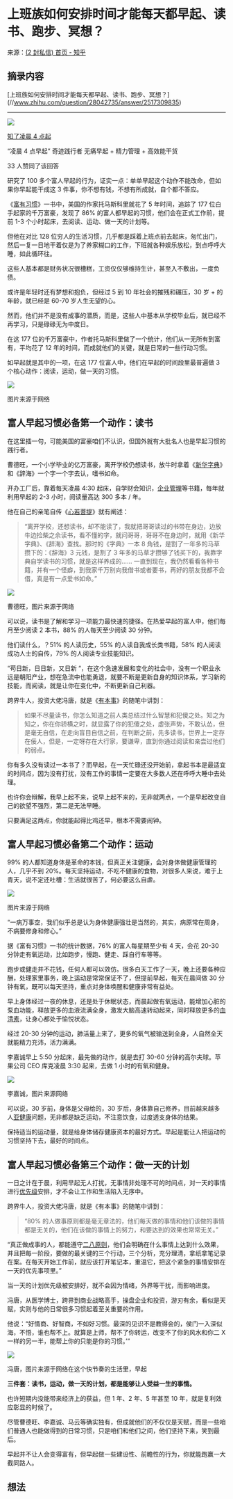 # 上班族如何安排时间才能每天都早起、读书、跑步、冥想？
来源：[(2 封私信) 首页 - 知乎](https://www.zhihu.com/)

## 摘录内容

 [上班族如何安排时间才能每天都早起、读书、跑步、冥想？]
 (//www.zhihu.com/question/28042735/answer/2517309835)

* * *

[![](https://pic3.zhimg.com/50/v2-2a947de6eb0d909fcafc2ad6f419a925_s.jpg)
](//www.zhihu.com/people/he-zhi-liao-21)

[知了凌晨 4 点起](//www.zhihu.com/people/he-zhi-liao-21)

“凌晨 4 点早起” 奇迹践行者 无痛早起 + 精力管理 + 高效能干货

33 人赞同了该回答

研究了 100 多个富人早起的行为，证实一点：单单早起这个动作不能改命，但如果你早起能干成这 3 件事，你不想有钱，不想有所成就，自个都不答应。

《[富有习惯](https://www.zhihu.com/search?q=%E5%AF%8C%E6%9C%89%E4%B9%A0%E6%83%AF&search_source=Entity&hybrid_search_source=Entity&hybrid_search_extra=%7B%22sourceType%22%3A%22answer%22%2C%22sourceId%22%3A2517309835%7D)》一书中，美国的作家托马斯科里就花了 5 年时间，追踪了 177 位白手起家的千万富豪，发现了 86% 的富人都早起的习惯，他们会在正式工作前，提前 1-3 个小时起床，去阅读、运动、做一天的计划等。

但他在对比 128 位穷人的生活习惯，几乎都是踩着上班点前去起床，匆忙出门，然后一复一日地干着仅是为了养家糊口的工作，下班就各种娱乐放松，到点呼呼大睡，如此循环往。

这些人基本都是财务状况很槽糕，工资仅仅够维持生计，甚至入不敷出，一度负债。

或许是年轻时还有梦想和抱负，但经过 5 到 10 年社会的摧残和碾压，30 岁 + 的年龄，就已经是 60-70 岁人生无望的心。

然而，他们并不是没有成事的潜质，而是，这些人中基本从学校毕业后，就已经不再学习，只是碌碌无为中度日。

在这 177 位的千万富豪中，作者托马斯科里做了一个统计，他们从一无所有到富有，平均花了 12 年的时间，而成就他们的关键，就是日常的一些行动习惯。

如早起就是其中的一项，在这 177 位富人中，他们在早起的时间段里最普遍做 3 个核心动作：阅读，运动，做一天的习惯。

![](https://pic3.zhimg.com/50/v2-acba6cc888eabc4acf5776deffde4687_720w.jpg?source=1940ef5c)

图片来源于网络

## 富人早起习惯必备第一个动作：读书

在这里插一句，可能美国的富豪咱们不认识，但国外就有大批名人也是早起习惯的践行者。

曹德旺，一个小学毕业的亿万富豪，离开学校仍想读书，放牛时拿着《[新华字典](https://www.zhihu.com/search?q=%E6%96%B0%E5%8D%8E%E5%AD%97%E5%85%B8&search_source=Entity&hybrid_search_source=Entity&hybrid_search_extra=%7B%22sourceType%22%3A%22answer%22%2C%22sourceId%22%3A2517309835%7D)》和《辞海》一个字一个字去认，嗜书如命。

开办工厂后，靠着每天凌晨 4:30 起床，自学财会知识，[企业管理](https://www.zhihu.com/search?q=%E4%BC%81%E4%B8%9A%E7%AE%A1%E7%90%86&search_source=Entity&hybrid_search_source=Entity&hybrid_search_extra=%7B%22sourceType%22%3A%22answer%22%2C%22sourceId%22%3A2517309835%7D)等书籍，每年就利用早起的 2-3 小时，阅读量高达 300 多本 / 年。

他在自己的亲笔自传《[心若菩提](https://www.zhihu.com/search?q=%E5%BF%83%E8%8B%A5%E8%8F%A9%E6%8F%90&search_source=Entity&hybrid_search_source=Entity&hybrid_search_extra=%7B%22sourceType%22%3A%22answer%22%2C%22sourceId%22%3A2517309835%7D)》就有阐述：

> “离开学校，还想读书，却不能读了，我就把哥哥读过的书带在身边，边放牛边捡柴之余读书，看不懂的字，就问哥哥，哥哥不在身边时，就用《新华字典》、《辞海》查找。那时的《字典》一本 8 角钱，是割了一年多的马草攒下的：《辞海》3 元钱，是割了 3 年多的马草才攒够了钱买下的，我靠字典自学读书的习惯，就是这样养成的…… 一直到现在，我仍然看看各种书籍，并有一个怪癖，到我家千万别向我借书或者要书，再好的朋友我都不会借，真是有一点爱书如命。”

![](https://pic4.zhimg.com/50/v2-392d46fe1dfd48b4ed36be4db27b46b4_720w.jpg?source=1940ef5c)

曹德旺，图片来源于网络

可以说，读书是了解和学习一项能力最快速的捷径。在热爱早起的富人中，他们每月至少阅读 2 本书，88% 的人每天至少阅读 30 分钟。

他们读什么，？51% 的人读历史，55% 的人读自我成长类书籍，58% 的人阅读成功人士的自传，79% 的人阅读专业技能知识。

“苟日新，日日新，又日新 “，在这个急速发展和变化的社会中，没有一个职业永远是朝阳产业，想在急流中也能勇退，就要不断是更新自身的知识体系，学习新的技能，而阅读，就是让你在变化中，不断更新自己利器。

跨界牛人，投资大佬冯唐，就是《[有本事](https://www.zhihu.com/search?q=%E6%9C%89%E6%9C%AC%E4%BA%8B&search_source=Entity&hybrid_search_source=Entity&hybrid_search_extra=%7B%22sourceType%22%3A%22answer%22%2C%22sourceId%22%3A2517309835%7D)》的随笔中讲到：

> 如果不尽量读书，你怎么知道之前人类总结过什么智慧和犯傻之处。知之为知之，你在你骄横之时，就显露了你的犯傻之处，虚张声势，不敢认怂，但是毫无自信，在走向盲目自信之前，在判断之前，先多读书，世界上一定存在佞人，但是，一定呀存在大行家，要谦卑，直到你通过阅读和亲尝过他们的弱点。

你有多久没有读过一本书了？而早起，在一天忙碌还没开始前，拿起书本是最适宜的时间点，因为没有打扰，没有工作的事情一定要在大多数人还在呼呼大睡中去处理。

也许你会辩解，我早上起不来，说早上起不来的，无非就两点，一个是早起改变自己的欲望不强烈，第二是无法早睡。

只要满足这两点，你就能起得比鸡还早，根本不需要闹钟。

## 富人早起习惯必备第二个动作：运动

99% 的人都知道身体是革命的本钱，但真正关注健康，会对身体做健康管理的人，几乎不到 20%。每天坚持运动，不吃不健康的食物，对很多人来说，难于上青天，说不定还吐槽：生活就很苦了，何必要这么自虐。

![](https://picx.zhimg.com/50/v2-e155b94028dc56ac24b435759aea88a4_720w.jpg?source=1940ef5c)

图片来源于网络

“一病万事空，我们似乎总是认为身体健康强壮是当然的，其实，病原常在周身，不病要修身和修心。”

据《富有习惯》一书的统计数据，76% 的富人每星期至少有 4 天，会花 20-30 分钟走有氧运动，比如跑步，慢跑、健走、踩自行车等等。

跑步或健走并不花钱，任何人都可以效仿。很多白天工作了一天，晚上还要各种应酬，处理家里事务，晚上运动是常常保证不了，但提前早起，每天在晨间做 30 分钟有氧，既可以每天坚持，重点对身体唤醒和健康非常有益处。

早上身体经过一夜的休息，还是处于休眠状态，而晨起做有氧运动，能增加心脏的泵血功能，释放更多的血液流满全身，激发大脑高速转动起来，同时释放更多的[血清素](https://www.zhihu.com/search?q=%E8%A1%80%E6%B8%85%E7%B4%A0&search_source=Entity&hybrid_search_source=Entity&hybrid_search_extra=%7B%22sourceType%22%3A%22answer%22%2C%22sourceId%22%3A2517309835%7D)，让身心都处于愉悦状态。

经过 20-30 分钟的运动，肺活量上来了，更多的氧气被输送到全身，人自然全天就能精力充沛，活力满满。

李嘉诚早上 5:50 分起床，最先做的动作，就是去打 30-60 分钟的高尔夫球。苹果公司 CEO 库克凌晨 3:30 起来，去做 1 小时的有氧和健身。

![](https://pica.zhimg.com/50/v2-8c62055ed3ff91e0aa3b6179e9d812c5_720w.jpg?source=1940ef5c)

李嘉诚，图片来源网络

可以说，30 岁前，身体是父母给的，30 岁后，身体靠自己修养，目前越来越多人[亚健康](https://www.zhihu.com/search?q=%E4%BA%9A%E5%81%A5%E5%BA%B7&search_source=Entity&hybrid_search_source=Entity&hybrid_search_extra=%7B%22sourceType%22%3A%22answer%22%2C%22sourceId%22%3A2517309835%7D)问题，无非都是缺乏运动，不注意饮食，过度透支身体的结果。

保持适当的运动量，就是给身体储存健康资本的最好方式。早起是能让人把运动的习惯坚持下去，最好的时间点。

## 富人早起习惯必备第三个动作：做一天的计划

一日之计在于晨，利用早起无人打扰，无事情非处理不可的时间点，对一天的事情进行[优先级](https://www.zhihu.com/search?q=%E4%BC%98%E5%85%88%E7%BA%A7&search_source=Entity&hybrid_search_source=Entity&hybrid_search_extra=%7B%22sourceType%22%3A%22answer%22%2C%22sourceId%22%3A2517309835%7D)安排，才不会让工作和生活陷入无序中。

跨界牛人，投资大佬冯唐，就是《有本事》的随笔中讲到：

> “80% 的人做事原则都是毫无章法的，他们每天做的事情和他们该做的事情都是无关的，他们在该做的事情上的努力，和要达到的效果也常常无关。”

“真正做成事的人，都能遵守[二八原则](https://www.zhihu.com/search?q=%E4%BA%8C%E5%85%AB%E5%8E%9F%E5%88%99&search_source=Entity&hybrid_search_source=Entity&hybrid_search_extra=%7B%22sourceType%22%3A%22answer%22%2C%22sourceId%22%3A2517309835%7D)，他们会明确在什么事情上达到什么效果，并且把每一阶段，要做的最关键的三个行动，三个分析，充分理清，拿纸拿笔记录在案。在每天开始工作前，就应该打开笔记本，重温它，把这个紧急的事情安排在一天的优先事项里。”

当一天的计划优先级被安排好，就不会因为情绪，外界等干扰，而影响进度。

冯唐，从医学博士，跨界到商业战略高手，操盘企业和投资，游刃有余，看似是天赋，实则与他的日常很多习惯起着至关重要的作用。

他说：“好情商、好智商，不如好习惯。最深的见识不是教得会的，侯门一入深似海，不悟，谁也帮不上。就算是上师，帮不了你转运，改变不了你的风水和你二 X 一样的另一半，能帮上你的只能是你的习惯。’”

![](https://picx.zhimg.com/50/v2-e4715956f5e0489dd7f9f1a7ef031a51_720w.jpg?source=1940ef5c)

冯唐，图片来源于网络在这个快节奏的生活里，早起

**三件套：读书，运动，做一天的计划，都是能够让人受益一生的事情。**

也许短期内没能带来经济上的获益，但 1 年、2 年、5 年甚至 10 年，就是复利效应彰显的时候了。

尽管曹德旺、李嘉诚、马云等确实独有，但成就他们的不仅仅是天赋，而是一些咱们普通人也能做得到的日常习惯，只是咱们和他们之间，他们坚持下来，笑到最后。

早起并不让人会变得富有，但早起做一些建设性、前瞻性的行为，你就能跑赢一大截同路人。

## 想法
